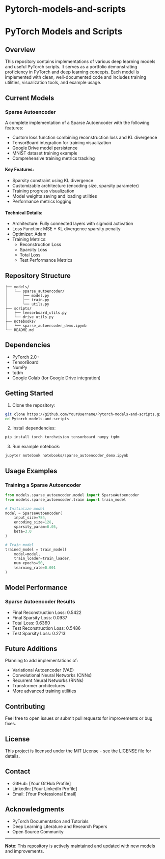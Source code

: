 # Pytorch-models-and-scripts

# PyTorch Models and Scripts

## Overview
This repository contains implementations of various deep learning models and useful PyTorch scripts. It serves as a portfolio demonstrating proficiency in PyTorch and deep learning concepts. Each model is implemented with clean, well-documented code and includes training utilities, visualization tools, and example usage.

## Current Models
### Sparse Autoencoder
A complete implementation of a Sparse Autoencoder with the following features:
- Custom loss function combining reconstruction loss and KL divergence
- TensorBoard integration for training visualization
- Google Drive model persistence
- MNIST dataset training example
- Comprehensive training metrics tracking

#### Key Features:
- Sparsity constraint using KL divergence
- Customizable architecture (encoding size, sparsity parameter)
- Training progress visualization
- Model weights saving and loading utilities
- Performance metrics logging

#### Technical Details:
- Architecture: Fully connected layers with sigmoid activation
- Loss Function: MSE + KL divergence sparsity penalty
- Optimizer: Adam
- Training Metrics:
  - Reconstruction Loss
  - Sparsity Loss
  - Total Loss
  - Test Performance Metrics

## Repository Structure
```
├── models/
│   └── sparse_autoencoder/
│       ├── model.py
│       ├── train.py
│       └── utils.py
├── scripts/
│   ├── tensorboard_utils.py
│   └── drive_utils.py
├── notebooks/
│   └── sparse_autoencoder_demo.ipynb
└── README.md
```

## Dependencies
- PyTorch 2.0+
- TensorBoard
- NumPy
- tqdm
- Google Colab (for Google Drive integration)

## Getting Started
1. Clone the repository:
```bash
git clone https://github.com/YourUsername/Pytorch-models-and-scripts.git
cd Pytorch-models-and-scripts
```

2. Install dependencies:
```bash
pip install torch torchvision tensorboard numpy tqdm
```

3. Run example notebook:
```bash
jupyter notebook notebooks/sparse_autoencoder_demo.ipynb
```

## Usage Examples
### Training a Sparse Autoencoder
```python
from models.sparse_autoencoder.model import SparseAutoencoder
from models.sparse_autoencoder.train import train_model

# Initialize model
model = SparseAutoencoder(
    input_size=784,
    encoding_size=128,
    sparsity_param=0.05,
    beta=3.0
)

# Train model
trained_model = train_model(
    model=model,
    train_loader=train_loader,
    num_epochs=50,
    learning_rate=0.001
)
```

## Model Performance
### Sparse Autoencoder Results
- Final Reconstruction Loss: 0.5422
- Final Sparsity Loss: 0.0937
- Total Loss: 0.6360
- Test Reconstruction Loss: 0.5486
- Test Sparsity Loss: 0.2713

## Future Additions
Planning to add implementations of:
- Variational Autoencoder (VAE)
- Convolutional Neural Networks (CNNs)
- Recurrent Neural Networks (RNNs)
- Transformer architectures
- More advanced training utilities

## Contributing
Feel free to open issues or submit pull requests for improvements or bug fixes.

## License
This project is licensed under the MIT License - see the LICENSE file for details.

## Contact
- GitHub: [Your GitHub Profile]
- LinkedIn: [Your LinkedIn Profile]
- Email: [Your Professional Email]

## Acknowledgments
- PyTorch Documentation and Tutorials
- Deep Learning Literature and Research Papers
- Open Source Community

---
**Note**: This repository is actively maintained and updated with new models and improvements.
